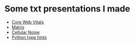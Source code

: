 # Some txt presentations I made

- [Core Web Vitals](web_vitals.md)
- [Matrix](matrix.md)
- [Cellular Noise](cellular_noise/cellular_noise.md)
- [Python type hints](python/typing/type_hints.md)
